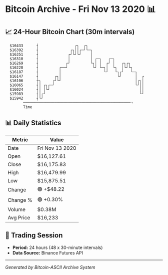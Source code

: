 # Bitcoin Archive - Fri Nov 13 2020 📊

## 📈 24-Hour Bitcoin Chart (30m intervals)

```
  $16433      ┤                ┌┐  ┌┐                          
  $16392      ┤              ┌┐││┌─┘└─┐                        
  $16351      ┤             ┌┘└┘└┘    │                        
  $16310      ┤             │         │ ┌─┐   ┌─┐              
  $16269      ┤            ┌┘         └┐│ │  ┌┘ │   ┌┐┌┐       
  $16228      ┤         ┌──┘           └┘ └─┐│  └┐  │└┘└┐      
  $16187      ┤         │                   └┘   └┐┌┘   └─┐    
  $16147      ┤       ┌┐│                         └┘      │  ┌ 
  $16106      ┼┐     ┌┘└┘                                 │┌┐│ 
  $16065      ┤│ ┌┐┌─┘                                    └┘││ 
  $16024      ┤│ │└┘                                        ││ 
  $15983      ┤│┌┘                                          └┘ 
  $15942      ┤└┘                                              
        ────────────────────────────────────────────────→
        Time
```

## 📊 Daily Statistics

| Metric | Value |
|--------|-------|
| Date | Fri Nov 13 2020 |
| Open | $16,127.61 |
| Close | $16,175.83 |
| High | $16,479.99 |
| Low | $15,875.51 |
| Change | 🟢 +$48.22 |
| Change % | 🟢 +0.30% |
| Volume | $0.38M |
| Avg Price | $16,233 |

## 📅 Trading Session

- **Period:** 24 hours (48 x 30-minute intervals)
- **Data Source:** Binance Futures API

---
*Generated by Bitcoin-ASCII Archive System*
